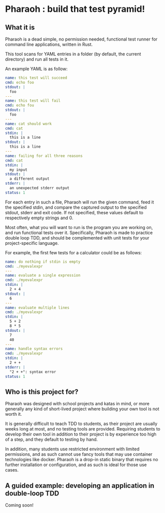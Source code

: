 # Pharaoh : build that test pyramid!

## What it is

Pharaoh is a dead simple, no permission needed, functional test runner for
command line applications, written in Rust.

This tool scans for YAML entries in a folder (by default, the current
directory) and run all tests in it.

An example YAML is as follow:

~~~yaml
name: this test will succeed
cmd: echo foo
stdout: |
  foo
---
name: this test will fail
cmd: echo fou
stdout: |
  foo
---
name: cat should work
cmd: cat
stdin: |
  this is a line
stdout: |
  this is a line
---
name: failing for all three reasons
cmd: cat
stdin: |
  my input
stdout: |
  a different output
stderr: |
  an unexpected stderr output
status: 1
~~~

For each entry in such a file, Pharaoh will run the given command, feed it the
specified stdin, and compare the captured output to the specified stdout,
stderr and exit code. If not specified, these values default to respectively
empty strings and 0.

Most often, what you will want to run is the program you are working on, and
run functional tests over it. Specifically, Pharaoh is made to practice double
loop TDD, and should be complemented with unit tests for your project-specific
language.

For example, the first few tests for a calculator could be as follows:

~~~yaml
name: do nothing if stdin is empty
cmd: ./myevalexpr
---
name: evaluate a single expression
cmd: ./myevalexpr
stdin: |
  2 + 4
stdout: |
  6
---
name: evaluate multiple lines
cmd: ./myevalexpr
stdin: |
  5 + 2
  8 * 5
stdout: |
  7
  40
---
name: handle syntax errors
cmd: ./myevalexpr
stdin: |
  2 + +
stderr: |
  "2 + +": syntax error
status: 1
~~~

## Who is this project for?

Pharaoh was designed with school projects and katas in mind, or more generally
any kind of short-lived project where building your own tool is not worth it.

It is generally difficult to teach TDD to students, as their project are
usually weeks long at most, and no testing tools are provided. Requiring
students to develop their own tool in addition to their project is by
experience too high of a step, and they default to testing by hand.

In addition, many students use restricted environment with limited permissions,
and as such cannot use fancy tools that may use container technologies like
docker. Pharaoh is a drop-in static binary that requires no further
installation or configuration, and as such is ideal for those use cases.

## A guided example: developing an application in double-loop TDD

Coming soon!

